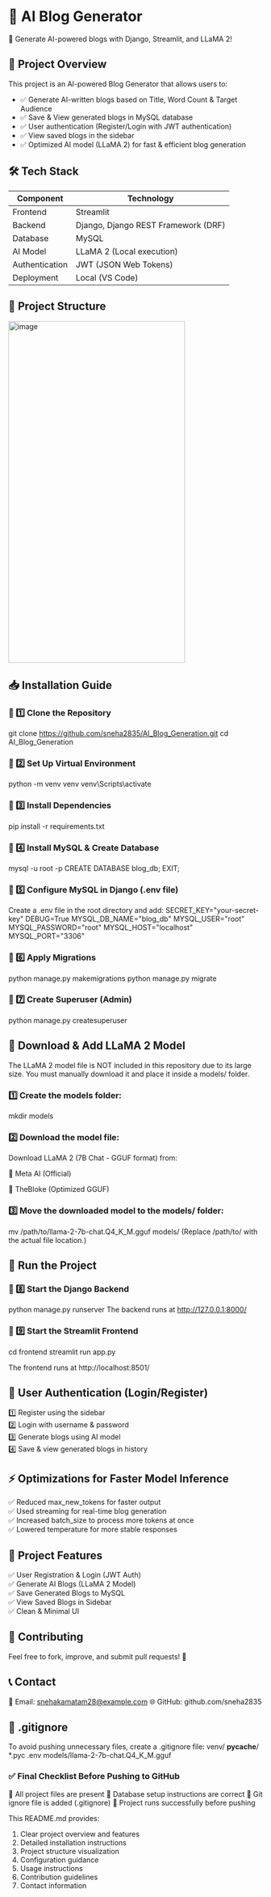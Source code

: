 # 📝 AI Blog Generator

🚀 Generate AI-powered blogs with Django, Streamlit, and LLaMA 2!

## 🎯 Project Overview

This project is an AI-powered Blog Generator that allows users to:
- ✅ Generate AI-written blogs based on Title, Word Count & Target Audience
- ✅ Save & View generated blogs in MySQL database
- ✅ User authentication (Register/Login with JWT authentication)
- ✅ View saved blogs in the sidebar
- ✅ Optimized AI model (LLaMA 2) for fast & efficient blog generation

## 🛠 Tech Stack

| Component               | Technology                          |
|-------------------------|-------------------------------------|
| Frontend                | Streamlit                           |
| Backend                 | Django, Django REST Framework (DRF) |
| Database                | MySQL                               |
| AI Model                | LLaMA 2 (Local execution)           |
| Authentication          | JWT (JSON Web Tokens)               |
| Deployment              | Local (VS Code)                     |

## 📂 Project Structure

<img width="350" height="676" alt="image" src="https://github.com/user-attachments/assets/ae6b6e8c-d502-4e67-a09c-5885306a270c" />

## 📥 Installation Guide

### 🔹 1️⃣ Clone the Repository

git clone https://github.com/sneha2835/AI_Blog_Generation.git
cd AI_Blog_Generation

### 🔹 2️⃣ Set Up Virtual Environment

python -m venv venv
venv\Scripts\activate

### 🔹 3️⃣ Install Dependencies

pip install -r requirements.txt

### 🔹 4️⃣ Install MySQL & Create Database

mysql -u root -p
CREATE DATABASE blog_db;
EXIT;

### 🔹 5️⃣ Configure MySQL in Django (.env file)

Create a .env file in the root directory and add:
SECRET_KEY="your-secret-key"
DEBUG=True
MYSQL_DB_NAME="blog_db"
MYSQL_USER="root"
MYSQL_PASSWORD="root"
MYSQL_HOST="localhost"
MYSQL_PORT="3306"

### 🔹 6️⃣ Apply Migrations

python manage.py makemigrations
python manage.py migrate

### 🔹 7️⃣ Create Superuser (Admin)

python manage.py createsuperuser


## 📌 Download & Add LLaMA 2 Model
The LLaMA 2 model file is NOT included in this repository due to its large size. You must manually download it and place it inside a models/ folder.

### 1️⃣ Create the models folder:

mkdir models

### 2️⃣ Download the model file:
Download LLaMA 2 (7B Chat - GGUF format) from:

🔗 Meta AI (Official)

🔗 TheBloke (Optimized GGUF)

### 3️⃣ Move the downloaded model to the models/ folder:

mv /path/to/llama-2-7b-chat.Q4_K_M.gguf models/
(Replace /path/to/ with the actual file location.)


## 🏃 Run the Project

### 🔹 8️⃣ Start the Django Backend

python manage.py runserver
The backend runs at http://127.0.0.1:8000/

### 🔹 9️⃣ Start the Streamlit Frontend

cd frontend
streamlit run app.py

The frontend runs at http://localhost:8501/


## 🔑 User Authentication (Login/Register)
1️⃣ Register using the sidebar  
2️⃣ Login with username & password  
3️⃣ Generate blogs using AI model  
4️⃣ Save & view generated blogs in history  

## ⚡ Optimizations for Faster Model Inference
✅ Reduced max_new_tokens for faster output  
✅ Used streaming for real-time blog generation  
✅ Increased batch_size to process more tokens at once  
✅ Lowered temperature for more stable responses  

## 🎯 Project Features
✅ User Registration & Login (JWT Auth)  
✅ Generate AI Blogs (LLaMA 2 Model)  
✅ Save Generated Blogs to MySQL  
✅ View Saved Blogs in Sidebar  
✅ Clean & Minimal UI  

## 🤝 Contributing
Feel free to fork, improve, and submit pull requests! 🚀

## 📞 Contact
📧 Email: snehakamatam28@example.com
🌐 GitHub: github.com/sneha2835


## 📌 .gitignore
To avoid pushing unnecessary files, create a .gitignore file:
venv/
__pycache__/
*.pyc
.env
models/llama-2-7b-chat.Q4_K_M.gguf

### ✅ Final Checklist Before Pushing to GitHub
🔲 All project files are present
🔲 Database setup instructions are correct
🔲 Git ignore file is added (.gitignore)
🔲 Project runs successfully before pushing


This README.md provides:
1. Clear project overview and features
2. Detailed installation instructions
3. Project structure visualization
4. Configuration guidance
5. Usage instructions
6. Contribution guidelines
7. Contact information
